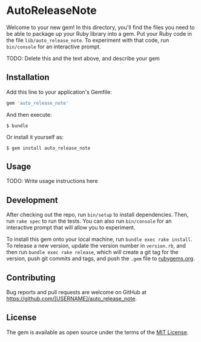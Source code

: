 # AutoReleaseNote

Welcome to your new gem! In this directory, you'll find the files you need to be able to package up your Ruby library into a gem. Put your Ruby code in the file `lib/auto_release_note`. To experiment with that code, run `bin/console` for an interactive prompt.

TODO: Delete this and the text above, and describe your gem

## Installation

Add this line to your application's Gemfile:

```ruby
gem 'auto_release_note'
```

And then execute:

    $ bundle

Or install it yourself as:

    $ gem install auto_release_note

## Usage

TODO: Write usage instructions here

## Development

After checking out the repo, run `bin/setup` to install dependencies. Then, run `rake spec` to run the tests. You can also run `bin/console` for an interactive prompt that will allow you to experiment.

To install this gem onto your local machine, run `bundle exec rake install`. To release a new version, update the version number in `version.rb`, and then run `bundle exec rake release`, which will create a git tag for the version, push git commits and tags, and push the `.gem` file to [rubygems.org](https://rubygems.org).

## Contributing

Bug reports and pull requests are welcome on GitHub at https://github.com/[USERNAME]/auto_release_note.

## License

The gem is available as open source under the terms of the [MIT License](https://opensource.org/licenses/MIT).
